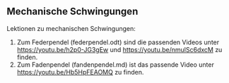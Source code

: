 ## Mechanische Schwingungen

Lektionen zu mechanischen Schwingungen:

1. Zum Federpendel (federpendel.odt) sind die passenden Videos unter https://youtu.be/h2p0-JG3gEw und https://youtu.be/nmulSc6dxcM zu finden.
2. Zum Fadenpendel (fandenpendel.md) ist das passende Video unter https://youtu.be/Hb5HpFEAOMQ zu finden.

